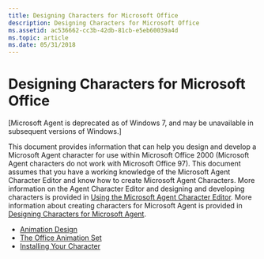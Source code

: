 ```yaml
---
title: Designing Characters for Microsoft Office
description: Designing Characters for Microsoft Office
ms.assetid: ac536662-cc3b-42db-81cb-e5eb60039a4d
ms.topic: article
ms.date: 05/31/2018
---
```


# Designing Characters for Microsoft Office

\[Microsoft Agent is deprecated as of Windows 7, and may be unavailable in subsequent versions of Windows.\]

This document provides information that can help you design and develop a Microsoft Agent character for use within Microsoft Office 2000 (Microsoft Agent characters do not work with Microsoft Office 97). This document assumes that you have a working knowledge of the Microsoft Agent Character Editor and know how to create Microsoft Agent Characters. More information on the Agent Character Editor and designing and developing characters is provided in [Using the Microsoft Agent Character Editor](using-the-microsoft-agent-character-editor.md). More information about creating characters for Microsoft Agent is provided in [Designing Characters for Microsoft Agent](designing-characters-for-microsoft-agent.md).

-   [Animation Design](animation-design.md)
-   [The Office Animation Set](the-office-animation-set.md)
-   [Installing Your Character](installing-your-character.md)

 

 




